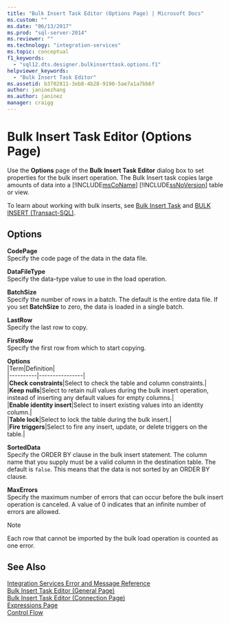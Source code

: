 ```yaml
---
title: "Bulk Insert Task Editor (Options Page) | Microsoft Docs"
ms.custom: ""
ms.date: "06/13/2017"
ms.prod: "sql-server-2014"
ms.reviewer: ""
ms.technology: "integration-services"
ms.topic: conceptual
f1_keywords: 
  - "sql12.dts.designer.bulkinserttask.options.f1"
helpviewer_keywords: 
  - "Bulk Insert Task Editor"
ms.assetid: b3702811-3eb8-4b28-9190-5ae7a1a7bb6f
author: janinezhang
ms.author: janinez
manager: craigg
---
```

# Bulk Insert Task Editor (Options Page)
  Use the **Options** page of the **Bulk Insert Task Editor** dialog box to set properties for the bulk insert operation. The Bulk Insert task copies large amounts of data into a [!INCLUDE[msCoName](../includes/msconame-md.md)] [!INCLUDE[ssNoVersion](../includes/ssnoversion-md.md)] table or view.  
  
 To learn about working with bulk inserts, see [Bulk Insert Task](control-flow/bulk-insert-task.md) and [BULK INSERT &#40;Transact-SQL&#41;](/sql/t-sql/statements/bulk-insert-transact-sql).  
  
## Options  
 **CodePage**  
 Specify the code page of the data in the data file.  
  
 **DataFileType**  
 Specify the data-type value to use in the load operation.  
  
 **BatchSize**  
 Specify the number of rows in a batch. The default is the entire data file. If you set **BatchSize** to zero, the data is loaded in a single batch.  
  
 **LastRow**  
 Specify the last row to copy.  
  
 **FirstRow**  
 Specify the first row from which to start copying.  
  
 **Options**  
 |Term|Definition|  
|----------|----------------|  
|**Check constraints**|Select to check the table and column constraints.|  
|**Keep nulls**|Select to retain null values during the bulk insert operation, instead of inserting any default values for empty columns.|  
|**Enable identity insert**|Select to insert existing values into an identity column.|  
|**Table lock**|Select to lock the table during the bulk insert.|  
|**Fire triggers**|Select to fire any insert, update, or delete triggers on the table.|  
  
 **SortedData**  
 Specify the ORDER BY clause in the bulk insert statement. The column name that you supply must be a valid column in the destination table. The default is `false`. This means that the data is not sorted by an ORDER BY clause.  
  
 **MaxErrors**  
 Specify the maximum number of errors that can occur before the bulk insert operation is canceled. A value of 0 indicates that an infinite number of errors are allowed.  
  
> [!NOTE]  
>  Each row that cannot be imported by the bulk load operation is counted as one error.  
  
## See Also  
 [Integration Services Error and Message Reference](../../2014/integration-services/integration-services-error-and-message-reference.md)   
 [Bulk Insert Task Editor &#40;General Page&#41;](general-page-of-integration-services-designers-options.md)   
 [Bulk Insert Task Editor &#40;Connection Page&#41;](../../2014/integration-services/bulk-insert-task-editor-connection-page.md)   
 [Expressions Page](expressions/expressions-page.md)   
 [Control Flow](control-flow/control-flow.md)  
  
  
